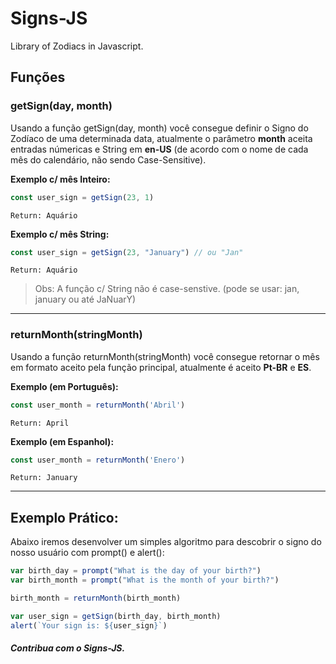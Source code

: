 # Signs-JS
Library of Zodiacs in Javascript.

## Funções
### getSign(day, month)
Usando a função getSign(day, month) você consegue definir o Signo do Zodíaco de uma determinada data, atualmente o parâmetro **month** aceita entradas númericas e String em **en-US** (de acordo com o nome de cada mês do calendário, não sendo Case-Sensitive).

**Exemplo c/ mês Inteiro:**
```javascript
const user_sign = getSign(23, 1)
```
```Return: Aquário```

**Exemplo c/ mês String:**
```javascript
const user_sign = getSign(23, "January") // ou "Jan"
```
```Return: Aquário```

> Obs: A função c/ String não é case-senstive. (pode se usar: jan, january ou até JaNuarY)

------------
### returnMonth(stringMonth)
Usando a função returnMonth(stringMonth) você consegue retornar o mês em formato aceito pela função principal, atualmente é aceito **Pt-BR** e **ES**.


**Exemplo (em Português):**

```javascript
const user_month = returnMonth('Abril')
```
```Return: April```

**Exemplo (em Espanhol):**

```javascript
const user_month = returnMonth('Enero')
```
```Return: January```

------------

## Exemplo Prático:
Abaixo iremos desenvolver um simples algoritmo para descobrir o signo do nosso usuário com prompt() e alert():

```javascript
var birth_day = prompt("What is the day of your birth?")
var birth_month = prompt("What is the month of your birth?")

birth_month = returnMonth(birth_month)

var user_sign = getSign(birth_day, birth_month)
alert(`Your sign is: ${user_sign}`)
```
##### Contribua com o Signs-JS.
